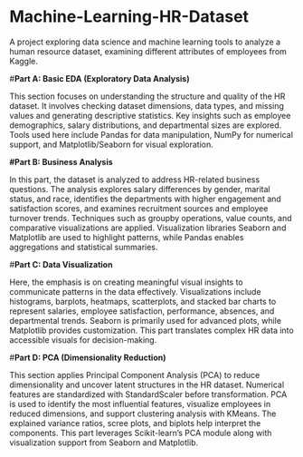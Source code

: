# Machine-Learning-HR-Dataset
A project exploring data science and machine learning tools to analyze a human resource dataset, examining different attributes of employees from Kaggle.

#**Part A: Basic EDA (Exploratory Data Analysis)**

This section focuses on understanding the structure and quality of the HR dataset. It involves checking dataset dimensions, data types, and missing values and generating descriptive statistics. Key insights such as employee demographics, salary distributions, and departmental sizes are explored. Tools used here include Pandas for data manipulation, NumPy for numerical support, and Matplotlib/Seaborn for visual exploration.

**#Part B: Business Analysis**

In this part, the dataset is analyzed to address HR-related business questions. The analysis explores salary differences by gender, marital status, and race, identifies the departments with higher engagement and satisfaction scores, and examines recruitment sources and employee turnover trends. Techniques such as groupby operations, value counts, and comparative visualizations are applied. Visualization libraries Seaborn and Matplotlib are used to highlight patterns, while Pandas enables aggregations and statistical summaries.

#**Part C: Data Visualization**

Here, the emphasis is on creating meaningful visual insights to communicate patterns in the data effectively. Visualizations include histograms, barplots, heatmaps, scatterplots, and stacked bar charts to represent salaries, employee satisfaction, performance, absences, and departmental trends. Seaborn is primarily used for advanced plots, while Matplotlib provides customization. This part translates complex HR data into accessible visuals for decision-making.

#**Part D: PCA (Dimensionality Reduction)**

This section applies Principal Component Analysis (PCA) to reduce dimensionality and uncover latent structures in the HR dataset. Numerical features are standardized with StandardScaler before transformation. PCA is used to identify the most influential features, visualize employees in reduced dimensions, and support clustering analysis with KMeans. The explained variance ratios, scree plots, and biplots help interpret the components. This part leverages Scikit-learn’s PCA module along with visualization support from Seaborn and Matplotlib.
